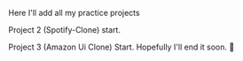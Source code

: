 Here I'll add all my practice projects


Project 2 (Spotify-Clone) start.

Project 3 (Amazon Ui Clone) Start. Hopefully I'll end it soon. 💙
